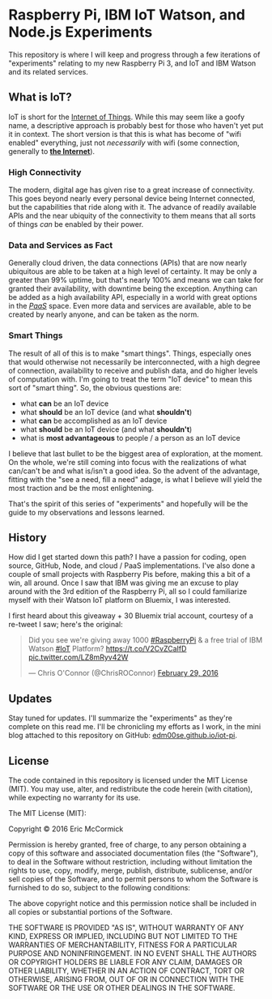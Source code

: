 # Raspberry Pi, IBM IoT Watson, and Node.js Experiments

This repository is where I will keep and progress through a few iterations of "experiments" relating to my new Raspberry Pi 3, and IoT and IBM Watson and its related services.

## What is IoT?

IoT is short for the [Internet of Things](https://en.wikipedia.org/wiki/Internet_of_Things). While this may seem like a goofy name, a descriptive approach is probably best for those who haven't yet put it in context. The short version is that this is what has become of "wifi enabled" everything, just not _necessarily_ with wifi (some connection, generally to [**the Internet**](https://twitter.com/edm00se/status/716318922069393408)).

### High Connectivity

The modern, digital age has given rise to a great increase of connectivity. This goes beyond nearly every personal device being Internet connected, but the capabilities that ride along with it. The advance of readily available APIs and the near ubiquity of the connectivity to them means that all sorts of things _can_ be enabled by their power.

### Data and Services as Fact

Generally cloud driven, the data connections (APIs) that are now nearly ubiquitous are able to be taken at a high level of certainty. It may be only a greater than 99% uptime, but that's nearly 100% and means we can take for granted their availability, with downtime being the exception. Anything can be added as a high availability API, especially in a world with great options in the [_PaaS_](https://en.wikipedia.org/wiki/Platform_as_a_service) space. Even more data and services are available, able to be created by nearly anyone, and can be taken as the norm.

### Smart Things

The result of all of this is to make "smart things". Things, especially ones that would otherwise not necessarily be interconnected, with a high degree of connection, availability to receive and publish data, and do higher levels of computation with. I'm going to treat the term "IoT device" to mean this sort of "smart thing". So, the obvious questions are:

* what **can** be an IoT device
* what **should** be an IoT device (and what **shouldn't**)
* what **can** be accomplished as an IoT device
* what **should** be an IoT device (and what **shouldn't**)
* what is **most advantageous** to people / a person as an IoT device

I believe that last bullet to be the biggest area of exploration, at the moment. On the whole, we're still coming into focus with the realizations of what can/can't be and what is/isn't a good idea. So the advent of the advantage, fitting with the "see a need, fill a need" adage, is what I believe will yield the most traction and be the most enlightening.

That's the spirit of this series of "experiments" and hopefully will be the guide to my observations and lessons learned.

## History

How did I get started down this path? I have a passion for coding, open source, GitHub, Node, and cloud / PaaS implementations. I've also done a couple of small projects with Raspberry Pis before, making this a bit of a win, all around. Once I saw that IBM was giving me an excuse to play around with the 3rd edition of the Raspberry Pi, all so I could familiarize myself with their Watson IoT platform on Bluemix, I was interested.

I first heard about this giveaway + 30 Bluemix trial account, courtesy of a re-tweet I saw; here's the original:

<blockquote class="twitter-tweet" data-lang="en"><p lang="en" dir="ltr">Did you see we&#39;re giving away 1000 <a href="https://twitter.com/hashtag/RaspberryPi?src=hash">#RaspberryPi</a> &amp; a free trial of IBM Watson <a href="https://twitter.com/hashtag/IoT?src=hash">#IoT</a> Platform? <a href="https://t.co/V2CvZCaIfD">https://t.co/V2CvZCaIfD</a> <a href="https://t.co/LZ8mRyv42W">pic.twitter.com/LZ8mRyv42W</a></p>&mdash; Chris O&#39;Connor (@ChrisROConnor) <a href="https://twitter.com/ChrisROConnor/status/704371556156207104">February 29, 2016</a></blockquote> <script async src="//platform.twitter.com/widgets.js" charset="utf-8"></script>

## Updates

Stay tuned for updates. I'll summarize the "experiments" as they're complete on this read me. I'll be chronicling my efforts as I work, in the mini blog attached to this repository on GitHub: [edm00se.github.io/iot-pi](https://edm00se.github.io/iot-pi).

## License

The code contained in this repository is licensed under the MIT License (MIT). You may use, alter, and redistribute the code herein (with citation), while expecting no warranty for its use.

The MIT License (MIT):

Copyright &copy; 2016 Eric McCormick

Permission is hereby granted, free of charge, to any person obtaining a copy of this software and associated documentation files (the "Software"), to deal in the Software without restriction, including without limitation the rights to use, copy, modify, merge, publish, distribute, sublicense, and/or sell copies of the Software, and to permit persons to whom the Software is furnished to do so, subject to the following conditions:

The above copyright notice and this permission notice shall be included in all copies or substantial portions of the Software.

THE SOFTWARE IS PROVIDED "AS IS", WITHOUT WARRANTY OF ANY KIND, EXPRESS OR IMPLIED, INCLUDING BUT NOT LIMITED TO THE WARRANTIES OF MERCHANTABILITY, FITNESS FOR A PARTICULAR PURPOSE AND NONINFRINGEMENT. IN NO EVENT SHALL THE AUTHORS OR COPYRIGHT HOLDERS BE LIABLE FOR ANY CLAIM, DAMAGES OR OTHER LIABILITY, WHETHER IN AN ACTION OF CONTRACT, TORT OR OTHERWISE, ARISING FROM, OUT OF OR IN CONNECTION WITH THE SOFTWARE OR THE USE OR OTHER DEALINGS IN THE SOFTWARE.

